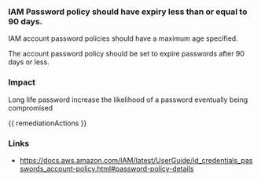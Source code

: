 
### IAM Password policy should have expiry less than or equal to 90 days.

IAM account password policies should have a maximum age specified. 
		
The account password policy should be set to expire passwords after 90 days or less.

### Impact
Long life password increase the likelihood of a password eventually being compromised

<!-- DO NOT CHANGE -->
{{ remediationActions }}

### Links
- https://docs.aws.amazon.com/IAM/latest/UserGuide/id_credentials_passwords_account-policy.html#password-policy-details
        